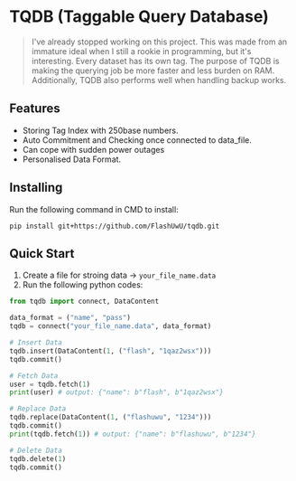 # TQDB (Taggable Query Database)
> I've already stopped working on this project. This was made from an immature ideal when I still a rookie in programming, but it's interesting.
Every dataset has its own tag. The purpose of TQDB is making the querying job be more faster and less burden on RAM. Additionally, TQDB also performs well when handling backup works.

## Features
- Storing Tag Index with 250base numbers.
- Auto Commitment and Checking once connected to data_file.
- Can cope with sudden power outages
- Personalised Data Format.

## Installing
Run the following command in CMD to install:
```
pip install git+https://github.com/FlashUwU/tqdb.git
```

## Quick Start
1. Create a file for stroing data -> `your_file_name.data`
2. Run the following python codes:
```python
from tqdb import connect, DataContent

data_format = ("name", "pass")
tqdb = connect("your_file_name.data", data_format)

# Insert Data
tqdb.insert(DataContent(1, ("flash", "1qaz2wsx")))
tqdb.commit()

# Fetch Data
user = tqdb.fetch(1)
print(user) # output: {"name": b"flash", b"1qaz2wsx"}

# Replace Data
tqdb.replace(DataContent(1, ("flashuwu", "1234")))
tqdb.commit()
print(tqdb.fetch(1)) # output: {"name": b"flashuwu", b"1234"}

# Delete Data
tqdb.delete(1)
tqdb.commit()
```